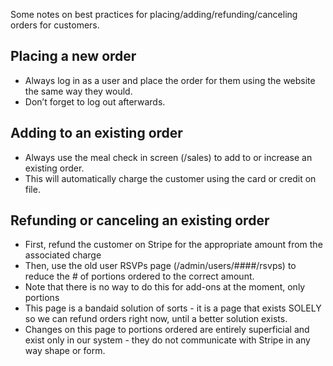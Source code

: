 Some notes on best practices for placing/adding/refunding/canceling orders for customers.

## Placing a new order

- Always log in as a user and place the order for them using the website the same way they would. 
- Don’t forget to log out afterwards. 

## Adding to an existing order

- Always use the meal check in screen (/sales) to add to or increase an existing order. 
- This will automatically charge the customer using the card or credit on file.

## Refunding or canceling an existing order

- First, refund the customer on Stripe for the appropriate amount from the associated charge
- Then, use the old user RSVPs page (/admin/users/####/rsvps) to reduce the # of portions ordered to the correct amount. 
- Note that there is no way to do this for add-ons at the moment, only portions
- This page is a bandaid solution of sorts - it is a page that exists SOLELY so we can refund orders right now, until a better solution exists. 
- Changes on this page to portions ordered are entirely superficial and exist only in our system - they do not communicate with Stripe in any way shape or form.